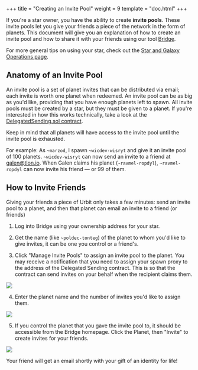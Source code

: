 +++
title = "Creating an Invite Pool"
weight = 9
template = "doc.html"
+++

If you're a star owner, you have the ability to create **invite pools**. These invite pools let you give your friends a piece of the network in the form of planets. This document will give you an explanation of how to create an invite pool and how to share it with your friends using our tool [Bridge](https://bridge.urbit.org).

For more general tips on using your star, check out the [Star and Galaxy Operations page](https://urbit.org/using/operations/stars-and-galaxies/).

## Anatomy of an Invite Pool

An invite pool is a set of planet invites that can be distributed via email; each invite is worth one planet when redeemed. An invite pool can be as big as you'd like, providing that you have enough planets left to spawn. All invite pools must be created by a star, but they must be given to a planet. If you're interested in how this works technically, take a look at the [DelegatedSending.sol contract](https://github.com/urbit/azimuth/blob/master/contracts/DelegatedSending.sol).

Keep in mind that all planets will have access to the invite pool until the invite pool is exhausted.

For example: As `~marzod`, I spawn `~wicdev-wisryt` and give it an invite pool of 100 planets. `~wicdev-wisryt` can now send an invite to a friend at galen@tlon.io. When Galen claims his planet (`~ravmel-ropdyl`), `~ravmel-ropdyl` can now invite his friend — or 99 of them.

## How to Invite Friends

Giving your friends a piece of Urbit only takes a few minutes: send an invite pool to a planet, and then that planet can email an invite to a friend (or friends)

1. Log into Bridge using your ownership address for your star.

2. Get the name (like `~poldec-tonteg`) of the planet to whom you'd like to give invites, it can be one you control or a friend's.

3. Click "Manage Invite Pools" to assign an invite pool to the planet. You may receive a notification that you need to assign your spawn proxy to the address of the Delegated Sending contract. This is so that the contract can send invites on your behalf when the recipient claims them.

![](https://media.urbit.org/docs/invite-pool/browser-point.png)

4. Enter the planet name and the number of invites you'd like to assign them.

![](https://media.urbit.org/docs/invite-pool/browser-create-pool.png)

5. If you control the planet that you gave the invite pool to, it should be accessible from the Bridge homepage. Click the Planet, then "Invite" to create invites for your friends.

![](https://media.urbit.org/docs/invite-pool/browser-invite.png)

Your friend will get an email shortly with your gift of an identity for life!
